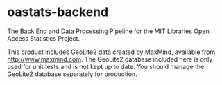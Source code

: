 oastats-backend
===============

The Back End and Data Processing Pipeline for the MIT Libraries Open Access Statistics Project.

This product includes GeoLite2 data created by MaxMind, available from http://www.maxmind.com. The GeoLite2 database included here is only used for unit tests and is not kept up to date. You should manage the GeoLite2 database separately for production.
